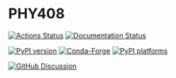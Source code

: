 # PHY408

[![Actions Status][actions-badge]][actions-link]
[![Documentation Status][rtd-badge]][rtd-link]

[![PyPI version][pypi-version]][pypi-link]
[![Conda-Forge][conda-badge]][conda-link]
[![PyPI platforms][pypi-platforms]][pypi-link]

[![GitHub Discussion][github-discussions-badge]][github-discussions-link]

<!-- SPHINX-START -->

<!-- prettier-ignore-start -->
[actions-badge]:            https://github.com/utplanets/PHY408/workflows/CI/badge.svg
[actions-link]:             https://github.com/utplanets/PHY408/actions
[conda-badge]:              https://img.shields.io/conda/vn/conda-forge/PHY408
[conda-link]:               https://github.com/conda-forge/PHY408-feedstock
[github-discussions-badge]: https://img.shields.io/static/v1?label=Discussions&message=Ask&color=blue&logo=github
[github-discussions-link]:  https://github.com/utplanets/PHY408/discussions
[pypi-link]:                https://pypi.org/project/PHY408/
[pypi-platforms]:           https://img.shields.io/pypi/pyversions/PHY408
[pypi-version]:             https://img.shields.io/pypi/v/PHY408
[rtd-badge]:                https://readthedocs.org/projects/PHY408/badge/?version=latest
[rtd-link]:                 https://PHY408.readthedocs.io/en/latest/?badge=latest

<!-- prettier-ignore-end -->
